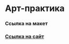 <html>
 <head>
 <body>
<h1>Арт-практика</h1>
  <h3>Ссылка на макет</h3>
  <a href="https://www.figma.com/file/LHR4oNFsXR2h2OuQXIb7pB/TIT-MAKET?type=design&node-id=0%3A1&mode=design&t=l7QhJOlcRhQEi4z5-1">
     <div class="line"></div>
  <h3>Ссылка на сайт</h3>
  <a href="https://hsefedorkuznetsov.github.io/TIT/">
 </body>
</html>
